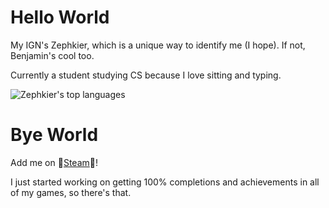 # Hello World

My IGN's Zephkier, which is a unique way to identify me (I hope). If not, Benjamin's cool too.

Currently a student studying CS because I love sitting and typing.

![Zephkier's top languages](https://github-readme-stats.vercel.app/api/top-langs/?username=Zephkier&theme=transparent&layout=compact)

<!-- ![Zephkier's GitHub stats](https://github-readme-stats.vercel.app/api?username=Zephkier&theme=transparent&show_icons=true&count_private=true) -->

# Bye World

Add me on 👾[Steam](https://steamcommunity.com/id/zephkier/)👾!

I just started working on getting 100% completions and achievements in all of my games, so there's that.
